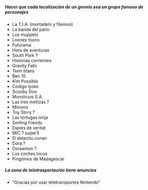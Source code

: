 ##### Hacer que cada localización de un gremio sea un grupo famoso de personajes
- La T.I.A. (mortadelo y filemon)
- La banda del patio
- Los muppets
- Looney toons
- Futurama
- Hora de aventuras
- South Park ?
- Historias corrientes
- Gravity Falls
- Teen titans
- Ben 10
- Kim Possible
- Codigo lyoko
- Scooby Doo
- Monstruos S.A.
- Las tres mellizas ?
- Minions
- Toy Story ?
- Las tortugas ninja
- Smiling friends
- Espies de veritat
- MIC ? super3
- El detectiu conan
- Dora ?
- Doraemon ?
- Los coches locos
- Pingüinos de Madagascar 

##### La zona de teletrasportación tiene anuncios
- "Gracias por usar teletransportes Nintendo"